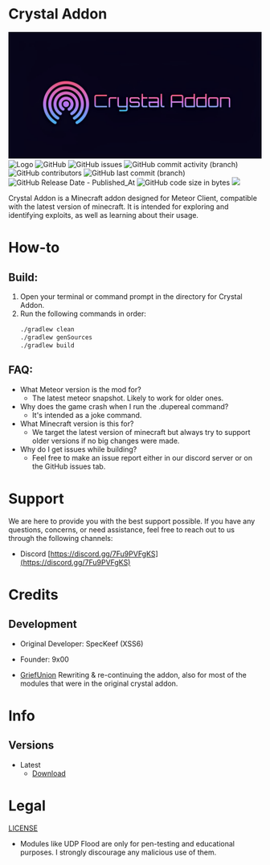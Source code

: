 # Crystal Addon

![Logo](images/Banner.jpg)
![Logo](https://cdn.discordapp.com/attachments/1176921428801618020/1176921448686833674/approved.png)
![GitHub](https://img.shields.io/github/license/GriefUnion/Crystal-Addon-Reborn)
![GitHub issues](https://img.shields.io/github/issues/GriefUnion/Crystal-Addon-Reborn)
![GitHub commit activity (branch)](https://img.shields.io/github/commit-activity/t/GriefUnion/Crystal-Addon-Reborn)
![GitHub contributors](https://img.shields.io/github/contributors/GriefUnion/Crystal-Addon-Reborn)
![GitHub last commit (branch)](https://img.shields.io/github/last-commit/GriefUnion/Crystal-Addon-Reborn/master)
![GitHub Release Date - Published_At](https://img.shields.io/github/release-date/GriefUnion/Crystal-Addon-Reborn)
![GitHub code size in bytes](https://img.shields.io/github/languages/code-size/GriefUnion/Crystal-Addon-Reborn)
[![](https://tokei.rs/b1/github/GriefUnion/Crystal-Addon-Reborn?category=lines)](https://github.com/GriefUnion/Crystal-Addon-Reborn)

Crystal Addon is a Minecraft addon designed for Meteor Client, compatible with the latest version of minecraft. It is intended for exploring and identifying exploits, as well as learning about their usage.

# How-to

## Build:

1. Open your terminal or command prompt in the directory for Crystal Addon.
2. Run the following commands in order:
    ```shell
    ./gradlew clean
    ./gradlew genSources
    ./gradlew build
    ```

## FAQ:

* What Meteor version is the mod for?
    * The latest meteor snapshot. Likely to work for older ones.
* Why does the game crash when I run the .dupereal command?
    * It's intended as a joke command.
* What Minecraft version is this for?
    * We target the latest version of minecraft but always try to support older versions if no big changes were made.
* Why do I get issues while building?
    * Feel free to make an issue report either in our discord server or on the GitHub issues tab.

# Support

We are here to provide you with the best support possible. If you have any questions, concerns, or need assistance, feel free to reach out to us through the following channels:

* Discord [https://discord.gg/7Fu9PVFgKS](https://discord.gg/7Fu9PVFgKS)

# Credits

## Development

* Original Developer: SpecKeef (XSS6)

* Founder: 9x00

* [GriefUnion](https://github.com/GriefUnion) Rewriting & re-continuing the addon, also for most of the modules that were in the original crystal addon.

# Info

## Versions

* Latest
    * [Download](https://github.com/GriefUnion/Crystal-Addon-Reborn/releases/latest)

# Legal

[LICENSE](https://github.com/GriefUnion/Crystal-Addon-Reborn/blob/master/LICENSE)

* Modules like UDP Flood are only for pen-testing and educational purposes. I strongly discourage any malicious use of them.

